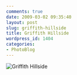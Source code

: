 ```yaml
---
comments: true
date: 2009-03-02 09:35:40
layout: post
slug: griffith-hillside
title: Griffith Hillside
wordpress_id: 1404
categories:
- PhotoBlog
---
```


![Griffith Hillside](http://ryanfitzer.com/main/wp-content/uploads/2009/03/griffith-hillside.jpg)
